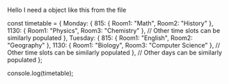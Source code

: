 Hello I need a object like this from the file

const timetable = {
  Monday: {
    815: {
      Room1: "Math",
      Room2: "History"
    },
    1130: {
      Room1: "Physics",
      Room3: "Chemistry"
    },
    // Other time slots can be similarly populated
  },
  Tuesday: {
    815: {
      Room1: "English",
      Room2: "Geography"
    },
    1130: {
      Room1: "Biology",
      Room3: "Computer Science"
    },
    // Other time slots can be similarly populated
  },
  // Other days can be similarly populated
};

console.log(timetable);
